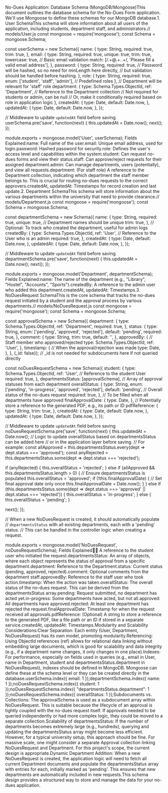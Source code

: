 No-Dues Application: Database Schema (MongoDB/Mongoose)This document outlines the database schema for the No-Dues Form application. We'll use Mongoose to define these schemas for our MongoDB database.1. User SchemaThis schema will store information about all users of the application, including students, department staff, and administrators.// models/User.js
const mongoose = require('mongoose');
const Schema = mongoose.Schema;

const userSchema = new Schema({
  name: {
    type: String,
    required: true,
    trim: true,
  },
  email: {
    type: String,
    required: true,
    unique: true,
    trim: true,
    lowercase: true,
    // Basic email validation
    match: [/.+\@.+\..+/, 'Please fill a valid email address'],
  },
  password: {
    type: String,
    required: true,
    // Password will be hashed, so no need for minLength here directly,
    // but validation should be handled before hashing.
  },
  role: {
    type: String,
    required: true,
    enum: ['student', 'staff', 'admin'], // Predefined roles
  },
  // Department will be relevant for 'staff' role
  department: {
    type: Schema.Types.ObjectId,
    ref: 'Department', // Reference to the Department collection
    // Not required for students or admin, can be null
    // Or, make it conditionally required based on role in application logic
  },
  createdAt: {
    type: Date,
    default: Date.now,
  },
  updatedAt: {
    type: Date,
    default: Date.now,
  },
});

// Middleware to update `updatedAt` field before saving
userSchema.pre('save', function(next) {
  this.updatedAt = Date.now();
  next();
});

module.exports = mongoose.model('User', userSchema);
Fields Explained:name: Full name of the user.email: Unique email address, used for login.password: Hashed password for security.role: Defines the user's access level and capabilities within the system.student: Can request no-dues forms and view their status.staff: Can approve/reject requests for their assigned department.admin: Can manage departments, users (potentially), and view all requests.department: (For staff role) A reference to the Department collection, indicating which department the staff member belongs to. This is crucial for routing no-dues requests to the correct approvers.createdAt, updatedAt: Timestamps for record creation and last update.2. Department SchemaThis schema will store information about the various departments within the university that need to provide clearance.// models/Department.js
const mongoose = require('mongoose');
const Schema = mongoose.Schema;

const departmentSchema = new Schema({
  name: {
    type: String,
    required: true,
    unique: true, // Department names should be unique
    trim: true,
  },
  // Optional: To track who created the department, useful for admin logs
  createdBy: {
    type: Schema.Types.ObjectId,
    ref: 'User', // Reference to the User who is an admin
    required: true,
  },
  createdAt: {
    type: Date,
    default: Date.now,
  },
  updatedAt: {
    type: Date,
    default: Date.now,
  },
});

// Middleware to update `updatedAt` field before saving
departmentSchema.pre('save', function(next) {
  this.updatedAt = Date.now();
  next();
});

module.exports = mongoose.model('Department', departmentSchema);
Fields Explained:name: The name of the department (e.g., "Library", "Hostel", "Accounts", "Sports").createdBy: A reference to the admin user who added this department.createdAt, updatedAt: Timestamps.3. NoDuesRequest SchemaThis is the core schema that tracks the no-dues request initiated by a student and the approval process by various departments.// models/NoDuesRequest.js
const mongoose = require('mongoose');
const Schema = mongoose.Schema;

const approvalSchema = new Schema({
  department: {
    type: Schema.Types.ObjectId,
    ref: 'Department',
    required: true,
  },
  status: {
    type: String,
    enum: ['pending', 'approved', 'rejected'],
    default: 'pending',
    required: true,
  },
  comment: {
    type: String,
    trim: true,
    default: '',
  },
  approvedBy: { // Staff member who approved/rejected
    type: Schema.Types.ObjectId,
    ref: 'User',
  },
  timestamp: { // When the approval/rejection was made
    type: Date,
  },
}, {_id: false}); // _id is not needed for subdocuments here if not queried directly

const noDuesRequestSchema = new Schema({
  student: {
    type: Schema.Types.ObjectId,
    ref: 'User', // Reference to the student User
    required: true,
  },
  departmentsStatus: [approvalSchema], // Array of approval statuses from each department
  overallStatus: {
    type: String,
    enum: ['pending', 'in-progress', 'approved', 'rejected'],
    default: 'pending', // Overall status of the no-dues request
    required: true,
  },
  // To be filled when all departments have approved
  finalApprovalDate: {
    type: Date,
  },
  // Potentially store a reference to the generated PDF, e.g., its path or ID
  pdfReference: {
    type: String,
    trim: true,
  },
  createdAt: {
    type: Date,
    default: Date.now,
  },
  updatedAt: {
    type: Date,
    default: Date.now,
  },
});

// Middleware to update `updatedAt` field before saving
noDuesRequestSchema.pre('save', function(next) {
  this.updatedAt = Date.now();
  // Logic to update overallStatus based on departmentsStatus can be added here
  // or in the application layer before saving.
  // For example:
  const allApproved = this.departmentsStatus.every(dept => dept.status === 'approved');
  const anyRejected = this.departmentsStatus.some(dept => dept.status === 'rejected');

  if (anyRejected) {
    this.overallStatus = 'rejected';
  } else if (allApproved && this.departmentsStatus.length > 0) { // Ensure departmentsStatus is populated
    this.overallStatus = 'approved';
    if (!this.finalApprovalDate) { // Set final approval date only once
        this.finalApprovalDate = Date.now();
    }
  } else if (this.departmentsStatus.some(dept => dept.status === 'approved' || dept.status === 'rejected')) {
    this.overallStatus = 'in-progress';
  } else {
    this.overallStatus = 'pending';
  }

  next();
});

// When a new NoDuesRequest is created, it should automatically populate
// `departmentsStatus` with all existing departments, each with a 'pending' status.
// This can be handled in the controller logic when creating a request.

module.exports = mongoose.model('NoDuesRequest', noDuesRequestSchema);
Fields Explained:student: A reference to the student user who initiated the request.departmentsStatus: An array of objects, where each object represents the status of approval from a specific department.department: Reference to the Department.status: Current status (pending, approved, rejected).comment: Optional comments from the department staff.approvedBy: Reference to the staff user who took action.timestamp: When the action was taken.overallStatus: The overall status of the no-dues request. This can be derived from the departmentsStatus array.pending: Request submitted, no department has acted yet.in-progress: Some departments have acted, but not all.approved: All departments have approved.rejected: At least one department has rejected the request.finalApprovalDate: Timestamp for when the request received all approvals.pdfReference: (Optional) A string to store a reference to the generated PDF, like a file path or an ID if stored in a separate service.createdAt, updatedAt: Timestamps.Modularity and Scalability Considerations:Clear Separation: Each entity (User, Department, NoDuesRequest) has its own model, promoting modularity.Referencing: Using ObjectId references (ref) allows for relational data linking without embedding large documents, which is good for scalability and data integrity (e.g., if a department name changes, it only changes in one place).Indexes: For performance, especially on fields used in queries (e.g., email in User, name in Department, student and departmentsStatus.department in NoDuesRequest), indexes should be defined in MongoDB. Mongoose can define these at the schema level or they can be created directly in the database.userSchema.index({ email: 1 });departmentSchema.index({ name: 1 });noDuesRequestSchema.index({ student: 1 });noDuesRequestSchema.index({ "departmentsStatus.department": 1 });noDuesRequestSchema.index({ overallStatus: 1 });Subdocuments vs. Collections: The approvalSchema is used as a subdocument array within NoDuesRequest. This is suitable because the lifecycle of an approval is tightly coupled with the no-dues request itself. If approvals needed to be queried independently or had more complex logic, they could be moved to a separate collection.Scalability of departmentsStatus: If the number of departments becomes extremely large (e.g., hundreds), querying and updating the departmentsStatus array might become less efficient. However, for a typical university setup, this approach should be fine. For massive scale, one might consider a separate Approval collection linking NoDuesRequest and Department. For this project's scope, the current design is appropriate.Dynamic Department Addition: When a new NoDuesRequest is created, the application logic will need to fetch all current Department documents and populate the departmentsStatus array with entries for each, initially marked as 'pending'. This ensures that new departments are automatically included in new requests.This schema design provides a structured way to store and manage the data for your no-dues application.